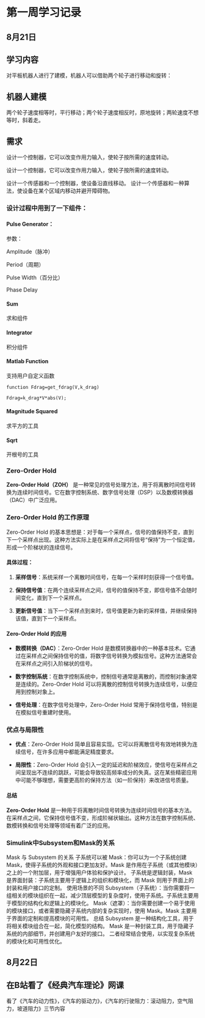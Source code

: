# 第一周学习记录

## 8月21日
## 学习内容
对平板机器人进行了建模，机器人可以借助两个轮子进行移动和旋转：
## 机器人建模
两个轮子速度相等时，平行移动；两个轮子速度相反时，原地旋转；两轮速度不想等时，斜着走。

## 需求
设计一个控制器，它可以改变作用力输入，使轮子按所需的速度转动。

设计一个控制器，它可以改变作用力输入，使轮子按所需的速度转动。

设计一个传感器和一个控制器，使设备沿直线移动。
设计一个传感器和一种算法，使设备在某个区域内移动并避开障碍物。

### 设计过程中用到了一下组件：
#### Pulse Generator：
参数：

Amplitude（脉冲）

Period（周期）

Pulse Width（百分比）

Phase Delay

#### Sum
求和组件
#### Integrator
积分组件
#### Matlab Function
支持用户自定义函数
``````
function Fdrag=get_fdrag(V,k_drag)

Fdrag=k_drag*V*abs(V);
``````
#### Magnitude Squared
求平方的工具

#### Sqrt
开根号的工具
### Zero-Order Hold
**Zero-Order Hold（ZOH）** 是一种常见的信号处理方法，用于将离散时间信号转换为连续时间信号。它在数字控制系统、数字信号处理（DSP）以及数模转换器（DAC）中广泛应用。

### Zero-Order Hold 的工作原理

Zero-Order Hold 的基本思想是：对于每一个采样点，信号的值保持不变，直到下一个采样点出现。这种方法实际上是在采样点之间将信号“保持”为一个恒定值，形成一个阶梯状的连续信号。

#### 具体过程：

1. **采样信号**：系统采样一个离散时间信号，在每一个采样时刻获得一个信号值。
   
2. **保持信号值**：在两个连续采样点之间，信号的值保持不变，即信号值不会随时间变化，直到下一个采样点。

3. **更新信号值**：当下一个采样点到来时，信号值更新为新的采样值，并继续保持该值，直到下一个采样点。


#### Zero-Order Hold 的应用

- **数模转换（DAC）**：Zero-Order Hold 是数模转换器中的一种基本技术。它通过在采样点之间保持信号的值，将数字信号转换为模拟信号。这种方法通常会在采样点之间引入阶梯状的信号。

- **数字控制系统**：在数字控制系统中，控制信号通常是离散的，而控制对象通常是连续的。Zero-Order Hold 可以将离散的控制信号转换为连续信号，以便应用到控制对象上。

- **信号处理**：在数字信号处理中，Zero-Order Hold 常用于保持信号值，特别是在模拟信号重建时使用。

### 优点与局限性

- **优点**：Zero-Order Hold 简单且容易实现。它可以将离散信号有效地转换为连续信号，在许多应用中都能满足精度要求。

- **局限性**：Zero-Order Hold 会引入一定的延迟和阶梯效应，使信号在采样点之间呈现出不连续的跳跃，可能会导致较高频率成分的失真。这在某些精密应用中可能不够理想，需要更高阶的保持方法（如一阶保持）来改进信号质量。

#### 总结

**Zero-Order Hold** 是一种用于将离散时间信号转换为连续时间信号的基本方法。在采样点之间，它保持信号值不变，形成阶梯状输出。这种方法在数字控制系统、数模转换和信号处理等领域有着广泛的应用。

### Simulink中Subsystem和Mask的关系
Mask 与 Subsystem 的关系
子系统可以被 Mask：你可以为一个子系统创建 Mask，使得子系统的外观和接口更加友好。Mask 是作用在子系统（或其他模块）之上的一个附加层，用于增强用户体验和保护设计。
子系统是逻辑封装，Mask 是界面封装：子系统主要用于逻辑上的组织和模块化，而 Mask 则用于界面上的封装和用户接口的定制。
使用场景的不同
Subsystem（子系统）：当你需要将一组相关的模块组织在一起，减少顶层模型的复杂度时，使用子系统。子系统主要用于模型的结构化和逻辑上的模块化。
Mask（遮罩）：当你需要创建一个易于使用的模块接口，或者需要隐藏子系统内部的复杂实现时，使用 Mask。Mask 主要用于界面的定制和提高模块的可用性。
总结
Subsystem 是一种结构化工具，用于将相关模块组合在一起，简化模型的结构。
Mask 是一种封装工具，用于隐藏子系统的内部细节，并创建用户友好的接口。
二者经常结合使用，以实现复杂系统的模块化和可用性优化。



## 8月22日
## 在B站看了《经典汽车理论》网课
看了《汽车的动力性》，《汽车的驱动力》，《汽车的行驶阻力：滚动阻力，空气阻力，坡道阻力》三节内容
